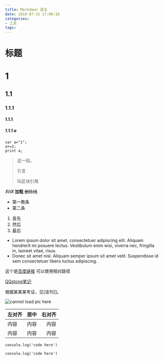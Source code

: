 ```yaml
---
title: Markdown 语法
date: 2018-07-31 17:00:18
categories: 
- 工具
tags: 
---
```

标题
=====
# 1
## 1.1
### 1.1.1
#### 1.1.1
##### 1.1.1 a
```
var a="1";
a+=2;
print a;
```
>这一段，
><p>引言</p>
>叫区块引用

*斜体*
**加粗**
~~删除线~~
+ 第一教条
+ 第二条

1. 首先
6. 然后
3. 最后


*   Lorem ipsum dolor sit amet, consectetuer adipiscing elit.
Aliquam hendrerit mi posuere lectus. Vestibulum enim wisi,
viverra nec, fringilla in, laoreet vitae, risus.
*   Donec sit amet nisl. Aliquam semper ipsum sit amet velit.
Suspendisse id sem consectetuer libero luctus adipiscing.

这个是[百度链接](http://baidu.com/ "点击进入百度首页") 可以使用相对路径

[QQstone笔记](https://qqstone.github.io/qqsnote/ "进入笔记首页")

根据某某某考证，见[该刊][1](http://baidu.com/ )。

![cannot load pic here](http://pic108.huitu.com/res/20180719/1301968_20180719100805887080_1.jpg "Light")

左对齐|居中|右对齐
---|:--:|---:
内容|内容|内容
内容|内容|内容

`console.log('code here')`

```
console.log('code here')
```
